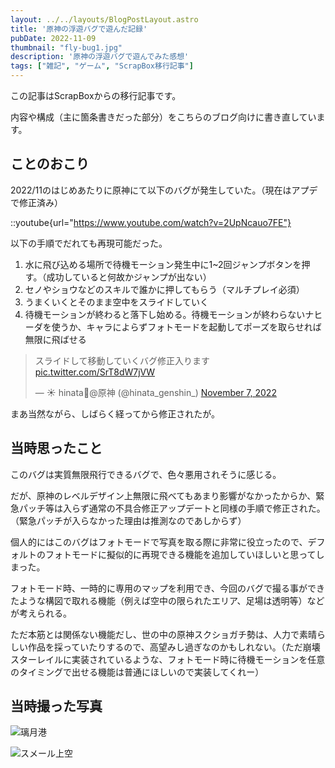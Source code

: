 ```yaml
---
layout: ../../layouts/BlogPostLayout.astro
title: '原神の浮遊バグで遊んだ記録'
pubDate: 2022-11-09
thumbnail: "fly-bug1.jpg"
description: '原神の浮遊バグで遊んでみた感想'
tags: ["雑記", "ゲーム", "ScrapBox移行記事"]
---
```


この記事はScrapBoxからの移行記事です。

内容や構成（主に箇条書きだった部分）をこちらのブログ向けに書き直しています。

## ことのおこり

2022/11のはじめあたりに原神にて以下のバグが発生していた。（現在はアプデで修正済み）

::youtube{url="https://www.youtube.com/watch?v=2UpNcauo7FE"}


以下の手順でだれても再現可能だった。

1. 水に飛び込める場所で待機モーション発生中に1~2回ジャンプボタンを押す。（成功していると何故かジャンプが出ない）
2. セノやショウなどのスキルで誰かに押してもらう（マルチプレイ必須）
3. うまくいくとそのまま空中をスライドしていく
4. 待機モーションが終わると落下し始める。待機モーションが終わらないナヒーダを使うか、キャラによらずフォトモードを起動してポーズを取らせれば無限に飛ばせる

<blockquote class="twitter-tweet"><p lang="ja" dir="ltr">スライドして移動していくバグ修正入ります <a href="https://t.co/SrT8dW7jVW">pic.twitter.com/SrT8dW7jVW</a></p>&mdash; ☀️ hinata🌸@原神 (@hinata_genshin_) <a href="https://twitter.com/hinata_genshin_/status/1589548973857329154?ref_src=twsrc%5Etfw">November 7, 2022</a></blockquote> <script async src="https://platform.twitter.com/widgets.js" charset="utf-8"></script>

まあ当然ながら、しばらく経ってから修正されたが。

## 当時思ったこと

このバグは実質無限飛行できるバグで、色々悪用されそうに感じる。

だが、原神のレベルデザイン上無限に飛べてもあまり影響がなかったからか、緊急パッチ等は入らず通常の不具合修正アップデートと同様の手順で修正された。（緊急パッチが入らなかった理由は推測なのであしからず）

個人的にはこのバグはフォトモードで写真を取る際に非常に役立ったので、デフォルトのフォトモードに擬似的に再現できる機能を追加していほしいと思ってしまった。

フォトモード時、一時的に専用のマップを利用でき、今回のバグで撮る事ができたような構図で取れる機能（例えば空中の限られたエリア、足場は透明等）などが考えられる。

ただ本筋とは関係ない機能だし、世の中の原神スクショガチ勢は、人力で素晴らしい作品を採っていたりするので、高望みし過ぎなのかもしれない。（ただ崩壊スターレイルに実装されているような、フォトモード時に待機モーションを任意のタイミングで出せる機能は普通にほしいので実装してくれー）

## 当時撮った写真

![璃月港](https://image.r2.cloudflare.wgdp.dev/fly-bug2.jpg)

![スメール上空](https://image.r2.cloudflare.wgdp.dev/fly-bug3.jpg)